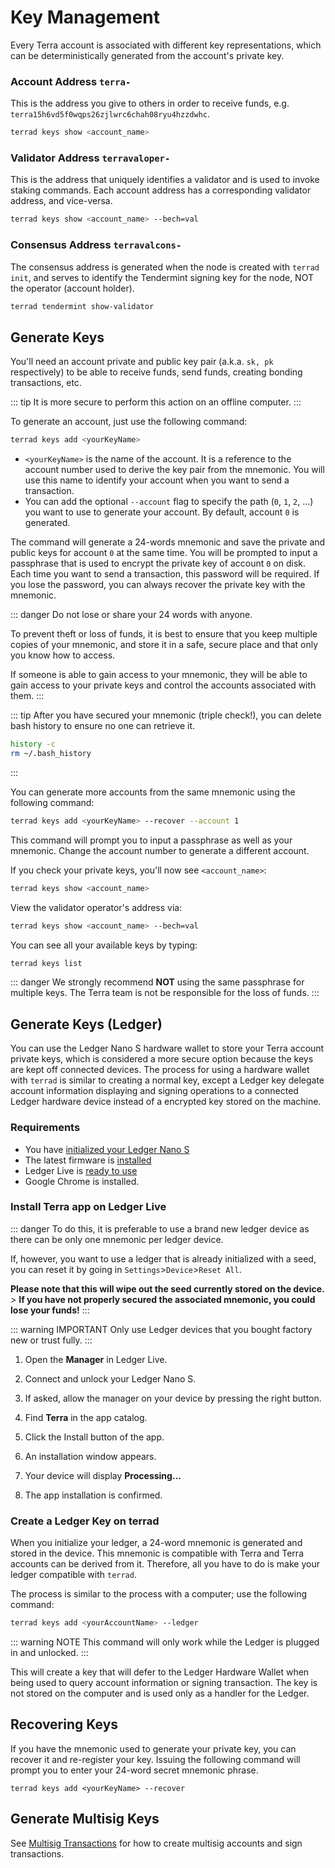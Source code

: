# Key Management

Every Terra account is associated with different key representations, which can be deterministically generated from the account's private key.

### Account Address `terra-`

This is the address you give to others in order to receive funds, e.g. `terra15h6vd5f0wqps26zjlwrc6chah08ryu4hzzdwhc`.

```bash
terrad keys show <account_name>
```

### Validator Address `terravaloper-`

This is the address that uniquely identifies a validator and is used to invoke staking commands. Each account address has a corresponding validator address, and vice-versa.

```bash
terrad keys show <account_name> --bech=val
```

### Consensus Address `terravalcons-`

The consensus address is generated when the node is created with `terrad init`, and serves to identify the Tendermint signing key for the node, NOT the operator (account holder).

```bash
terrad tendermint show-validator
```

## Generate Keys

You'll need an account private and public key pair \(a.k.a. `sk, pk` respectively\) to be able to receive funds, send funds, creating bonding transactions, etc.

::: tip
It is more secure to perform this action on an offline computer.
:::

To generate an account, just use the following command:

```bash
terrad keys add <yourKeyName>
```

- `<yourKeyName>` is the name of the account. It is a reference to the account number used to derive the key pair from the mnemonic. You will use this name to identify your account when you want to send a transaction.
- You can add the optional `--account` flag to specify the path \(`0`, `1`, `2`, ...\) you want to use to generate your account. By default, account `0` is generated.

The command will generate a 24-words mnemonic and save the private and public keys for account `0` at the same time. You will be prompted to input a passphrase that is used to encrypt the private key of account `0` on disk. Each time you want to send a transaction, this password will be required. If you lose the password, you can always recover the private key with the mnemonic.

::: danger
Do not lose or share your 24 words with anyone.

To prevent theft or loss of funds, it is best to ensure that you keep multiple copies of your mnemonic, and store it in a safe, secure place and that only you know how to access.

If someone is able to gain access to your mnemonic, they will be able to gain access to your private keys and control the accounts associated with them.
:::

::: tip
After you have secured your mnemonic \(triple check!\), you can delete bash history to ensure no one can retrieve it.

```bash
history -c
rm ~/.bash_history
```

:::

You can generate more accounts from the same mnemonic using the following command:

```bash
terrad keys add <yourKeyName> --recover --account 1
```

This command will prompt you to input a passphrase as well as your mnemonic. Change the account number to generate a different account.

If you check your private keys, you'll now see `<account_name>`:

```bash
terrad keys show <account_name>
```

View the validator operator's address via:

```bash
terrad keys show <account_name> --bech=val
```

You can see all your available keys by typing:

```bash
terrad keys list
```

::: danger
We strongly recommend **NOT** using the same passphrase for multiple keys.
The Terra team is not be responsible for the loss of funds.
:::

## Generate Keys (Ledger)

You can use the Ledger Nano S hardware wallet to store your Terra account private keys, which is considered a more secure option because the keys are kept off connected devices. The process for using a hardware wallet with `terrad` is similar to creating a normal key, except a Ledger key delegate account information displaying and signing operations to a connected Ledger hardware device instead of a encrypted key stored on the machine.

### Requirements

- You have [initialized your Ledger Nano S](https://support.ledgerwallet.com/hc/en-us/articles/360000613793)
- The latest firmware is [installed](https://support.ledger.com/hc/en-us/articles/360002731113-Update-Ledger-Nano-S-firmware)
- Ledger Live is [ready to use](https://support.ledger.com/hc/en-us/articles/360006395233-Take-your-first-steps)
- Google Chrome is installed.

### Install Terra app on Ledger Live

::: danger
To do this, it is preferable to use a brand new ledger device as there can be only one mnemonic per ledger device.

If, however, you want to use a ledger that is already initialized with a seed, you can reset it by going in `Settings`>`Device`>`Reset All`.

**Please note that this will wipe out the seed currently stored on the device.** > **If you have not properly secured the associated mnemonic, you could lose your funds!**
:::

::: warning IMPORTANT
Only use Ledger devices that you bought factory new or trust fully.
:::

1. Open the **Manager** in Ledger Live.

2. Connect and unlock your Ledger Nano S.

3. If asked, allow the manager on your device by pressing the right button.

4. Find **Terra** in the app catalog.

5. Click the Install button of the app.

6. An installation window appears.

7. Your device will display **Processing…**

8. The app installation is confirmed.

### Create a Ledger Key on terrad

When you initialize your ledger, a 24-word mnemonic is generated and stored in the device. This mnemonic is compatible with Terra and Terra accounts can be derived from it. Therefore, all you have to do is make your ledger compatible with `terrad`.

The process is similar to the process with a computer; use the following command:

```bash
terrad keys add <yourAccountName> --ledger
```

::: warning NOTE
This command will only work while the Ledger is plugged in and unlocked.
:::

This will create a key that will defer to the Ledger Hardware Wallet when being used to query account information or signing transaction. The key is not stored on the computer and is used only as a handler for the Ledger.

## Recovering Keys

If you have the mnemonic used to generate your private key, you can recover it and re-register your key. Issuing the following command will prompt you to enter your 24-word secret mnemonic phrase.

```
terrad keys add <yourKeyName> --recover
```

## Generate Multisig Keys

See [Multisig Transactions](./multisig) for how to create multisig accounts and sign transactions.
